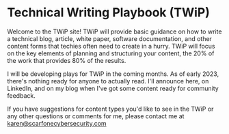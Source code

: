 # Technical Writing Playbook (TWiP)

Welcome to the TWiP site! TWiP will provide basic guidance on how to write a technical blog, article, white paper, software documentation, and other content forms that techies often need to create in a hurry. TWiP will focus on the key elements of planning and structuring your content, the 20% of the work that provides 80% of the results.

I will be developing plays for TWiP in the coming months. As of early 2023, there's nothing ready for anyone to actually read. I'll announce here, on LinkedIn, and on my blog when I've got some content ready for community feedback.

If you have suggestions for content types you'd like to see in the TWiP or any other questions or comments for me, please contact me at karen@scarfonecybersecurity.com 
